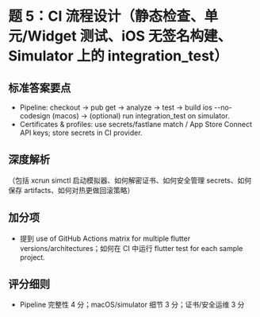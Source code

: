 # 题 5：CI 流程设计（静态检查、单元/Widget 测试、iOS 无签名构建、Simulator 上的 integration_test）

## 标准答案要点
- Pipeline: checkout -> pub get -> analyze -> test -> build ios --no-codesign (macos) -> (optional) run integration_test on simulator.
- Certificates & profiles: use secrets/fastlane match / App Store Connect API keys; store secrets in CI provider.
## 深度解析
（包括 xcrun simctl 启动模拟器、如何解密证书、如何安全管理 secrets、如何保存 artifacts、如何对热更做回滚策略）
## 加分项
- 提到 use of GitHub Actions matrix for multiple flutter versions/architectures；如何在 CI 中运行 flutter test for each sample project.
## 评分细则
- Pipeline 完整性 4 分；macOS/simulator 细节 3 分；证书/安全运维 3 分
